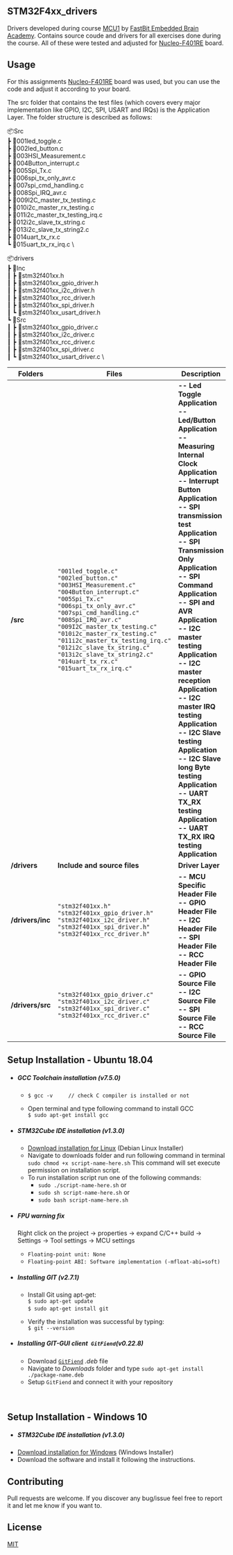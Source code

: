 ## STM32F4xx_drivers

Drivers developed during course [MCU1](https://www.udemy.com/share/101rCkBkcacF1XR3o=/) by [FastBit Embedded Brain Academy](http://fastbitlab.com/). Contains source coude and drivers for all exercises done during the course. All of these were tested and adjusted for [Nucleo-F401RE](https://www.st.com/en/evaluation-tools/nucleo-f401re.html) board.


## Usage

For this assignments [Nucleo-F401RE](https://www.st.com/en/evaluation-tools/nucleo-f446re.html) board was used, but you can use the code and adjust it according to your board.

The src folder that contains the test files (which covers every major implementation like GPIO, I2C, SPI, USART and IRQs) is the Application Layer.
The folder structure is described as follows:

📦Src \
 ┣ 📜001led_toggle.c \
 ┣ 📜002led_button.c \
 ┣ 📜003HSI_Measurement.c \
 ┣ 📜004Button_interrupt.c \
 ┣ 📜005Spi_Tx.c \
 ┣ 📜006spi_tx_only_avr.c \
 ┣ 📜007spi_cmd_handling.c \
 ┣ 📜008Spi_IRQ_avr.c \
 ┣ 📜009I2C_master_tx_testing.c \
 ┣ 📜010i2c_master_rx_testing.c \
 ┣ 📜011i2c_master_tx_testing_irq.c \
 ┣ 📜012i2c_slave_tx_string.c \
 ┣ 📜013i2c_slave_tx_string2.c \
 ┣ 📜014uart_tx_rx.c \
 ┗ 📜015uart_tx_rx_irq.c \

📦drivers \
 ┣ 📂Inc \
 ┃ ┣ 📜stm32f401xx.h \
 ┃ ┣ 📜stm32f401xx_gpio_driver.h \
 ┃ ┣ 📜stm32f401xx_i2c_driver.h  
 ┃ ┣ 📜stm32f401xx_rcc_driver.h \
 ┃ ┣ 📜stm32f401xx_spi_driver.h \
 ┃ ┗ 📜stm32f401xx_usart_driver.h \
 ┗ 📂Src \
 ┃ ┣ 📜stm32f401xx_gpio_driver.c \
 ┃ ┣ 📜stm32f401xx_i2c_driver.c \
 ┃ ┣ 📜stm32f401xx_rcc_driver.c \
 ┃ ┣ 📜stm32f401xx_spi_driver.c \
 ┃ ┗ 📜stm32f401xx_usart_driver.c \
 
| Folders        |Files                            |Description                  |
|----------------|---------------------------------|-----------------------------|
|**/src**	 |`"001led_toggle.c"` <br> `"002led_button.c"` <br> `"003HSI_Measurement.c"` <br> `"004Button_interrupt.c"` <br> `"005Spi_Tx.c"` <br> `"006spi_tx_only_avr.c"` <br> `"007spi_cmd_handling.c"` <br> `"008Spi_IRQ_avr.c"` <br> `"009I2C_master_tx_testing.c"` <br> `"010i2c_master_rx_testing.c"` <br> `"011i2c_master_tx_testing_irq.c"` <br> `"012i2c_slave_tx_string.c"`	<br> `"013i2c_slave_tx_string2.c"` <br> `"014uart_tx_rx.c"`	<br> `"015uart_tx_rx_irq.c"`   	   |**-- Led Toggle Application <br> -- Led/Button Application <br> -- Measuring Internal Clock Application <br> -- Interrupt Button Application <br> -- SPI transmission test Application <br> -- SPI Transmission Only Application <br> -- SPI Command Application <br> -- SPI and AVR Application <br> -- I2C master testing Application <br> -- I2C master reception Application <br> -- I2C master IRQ testing Application <br> -- I2C Slave testing Application <br> -- I2C Slave long Byte testing Application <br> -- UART TX_RX testing Application <br> -- UART TX_RX IRQ testing Application**  |
|**/drivers**    |**Include and source files**  	   |**Driver Layer** |
|**/drivers/inc**|`"stm32f401xx.h"` <br> `"stm32f401xx_gpio_driver.h"`<br> `"stm32f401xx_i2c_driver.h"` <br> `"stm32f401xx_spi_driver.h"` <br> `"stm32f401xx_rcc_driver.h"`|**-- MCU Specific Header File <br> -- GPIO Header File <br> -- I2C Header File <br> -- SPI Header File <br> -- RCC Header File** |
|**/drivers/src**|`"stm32f401xx_gpio_driver.c"` <br> `"stm32f401xx_i2c_driver.c"` <br> `"stm32f401xx_spi_driver.c"` <br> `"stm32f401xx_rcc_driver.c"`| **-- GPIO Source File <br> -- I2C Source File <br> -- SPI Source File <br> -- RCC Source File** |


## Setup Installation - Ubuntu 18.04
* ##### GCC Toolchain installation (v7.5.0)
  * `$ gcc -v     // check C compiler is installed or not` 
   &nbsp;
   
  * Open terminal and type following command to install GCC\
  `$ sudo apt-get install gcc`
  
* ##### STM32Cube IDE installation (v1.3.0)
  * [Download installation for Linux](https://www.st.com/en/development-tools/stm32cubeide.html) (Debian Linux Installer)
  * Navigate to downloads folder and run following command in terminal\
  `sudo chmod +x script-name-here.sh` This command will set execute permission on installation script.
  * To run installation script run one of the following commands:
    * `sudo ./script-name-here.sh`
    or
    * `sudo sh script-name-here.sh`
    or
    * `sudo bash script-name-here.sh`

* ##### *FPU* warning fix
    Right click on the project -> properties -> expand C/C++ build -> Settings -> Tool settings -> MCU settings
  * `Floating-point unit: None`
  * `Floating-point ABI: Software implementation (-mfloat-abi=soft)`

* ##### Installing GIT (v2.7.1)
  * Install Git using apt-get:\
   `$ sudo apt-get update`\
   `$ sudo apt-get install git`
   &nbsp;
   
  * Verify the installation was successful by typing:\
  `$ git --version`
  
* ##### Installing GIT-GUI client` GitFiend`(v0.22.8)
  * Download [`GitFiend`](https://gitfiend.com/overview) *.deb* file
  * Navigate to *Downloads* folder and type `sudo apt-get install ./package-name.deb`
  * Setup `GitFiend` and connect it with your repository

&nbsp;

## Setup Installation - Windows 10
* ##### STM32Cube IDE installation (v1.3.0)
* [Download installation for Windows](https://www.st.com/en/development-tools/stm32cubeide.html#get-software) (Windows Installer)
* Download the software and install it following the instructions.

## Contributing 

Pull requests are welcome. If you discover any bug/issue feel free to report it and let me know if you want to.

## License
[MIT](https://github.com/mattsousaa/STM32F4xx_drivers/blob/master/LICENSE)
